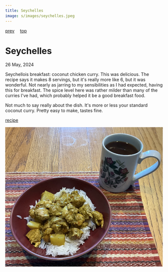 ```yaml
---
title: Seychelles
image: s/images/seychelles.jpeg
---
```

[prev](serbia.md)&emsp;
[top](../index.md)&emsp;
# Seychelles
26 May, 2024

Seychellois breakfast: coconut chicken curry. This was delicious. The
recipe says it makes 8 servings, but it's really more like 6, but it
was wonderful. Not nearly as jarring to my sensibilities as I had
expected, having this for breakfast. The spice level here was rather
milder than many of the curries I've had, which probably helped it be
a good breakfast food.

Not much to say really about the dish. It's more or less your standard
coconut curry. Pretty easy to make, tastes fine.

[recipe](https://boulderlocavore.com/seychelles-style-coconut-chicken-curry-recipe/)

![breakfast](images/seychelles.jpeg)
